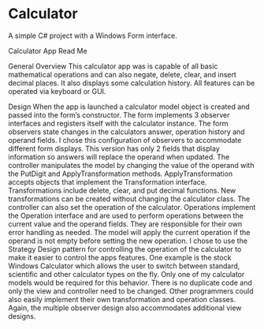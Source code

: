 # Calculator
A simple C# project with a Windows Form interface.

Calculator App Read Me

General Overview
This calculator app was is capable of all basic mathematical operations and can also negate, 
delete, clear, and insert decimal places. It also displays some calculation history.  All 
features can be operated via keyboard or GUI.

Design
When the app is launched a calculator model object is created and passed into the form’s 
constructor. The form implements 3 observer interfaces and registers itself with the 
calculator instance. The form observers state changes in the calculators answer, operation 
history and operand fields. I chose this configuration of observers to accommodate different 
form displays. This version has only 2 fields that display information so answers will 
replace the operand when updated.
The controller manipulates the model by changing the value of the operand with the PutDigit 
and ApplyTransformation methods. ApplyTransformation accepts objects that implement the 
Transformation interface. Transformations include delete, clear, and put decimal functions. 
New transformations can be created without changing the calculator class.  The controller can 
also set the operation of the calculator. Operations implement the Operation interface and 
are used to perform operations between the current value and the operand fields. They are 
responsible for their own error handling as needed. The model will apply the current 
operation if the operand is not empty before setting the new operation.
I chose to use the Strategy Design pattern for controlling the operation of the calculator 
to make it easier to control the apps features. One example is the stock Windows Calculator 
which allows the user to switch between standard, scientific and other calculator types on the 
fly. Only one of my calculator models would be required for this behavior. There is no 
duplicate code and only the view and controller need to be changed. Other programmers could 
also easily implement their own transformation and operation classes. Again, the multiple 
observer design also accommodates additional view designs.
